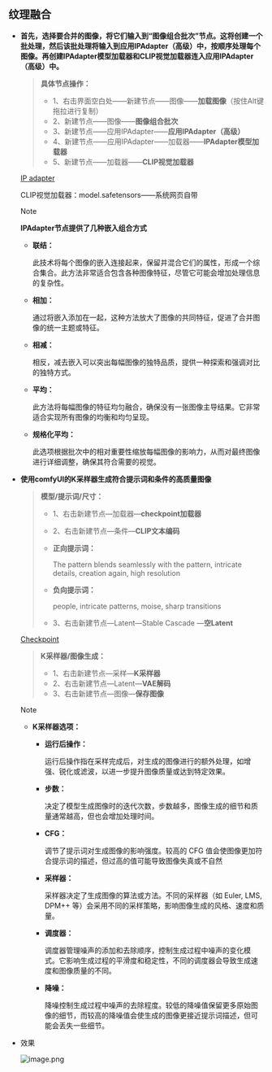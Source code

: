 ## 纹理融合

* **首先，选择要合并的图像，将它们输入到“图像组合批次”节点。这将创建一个批处理，然后该批处理将输入到应用IPAdapter（高级）中，按顺序处理每个图像。再创建IPAdapter模型加载器和CLIP视觉加载器连入应用IPAdapter（高级）中。**

  >**具体节点操作：**
  >
  >- 1、右击界面空白处——新建节点——图像——**加载图像**（按住Alt键拖拉进行复制）
  >- 2、新建节点——图像——**图像组合批次**
  >- 3、新建节点——应用IPAdapter——**应用IPAdapter（高级）**
  >- 4、新建节点——应用IPAdapter——加载器——**IPAdapter模型加载器**
  >- 5、新建节点——加载器——**CLIP视觉加载器**

  [IP adapter](https://huggingface.co/h94/IP-Adapter/blob/main/models/ip-adapter-plus-face_sd15.safetensors)

  CLIP视觉加载器：model.safetensors——系统网页自带

  > [!NOTE]
  >
  > **IPAdapter节点提供了几种嵌入组合方式**
  >
  > - **联结：**
  >
  >   此技术将每个图像的嵌入连接起来，保留并混合它们的属性，形成一个综合集合。此方法非常适合包含各种图像特征，尽管它可能会增加处理信息的复杂性。
  >
  > - **相加：**
  >
  >   通过将嵌入添加在一起，这种方法放大了图像的共同特征，促进了合并图像的统一主题或特征。
  >
  > - **相减：**
  >
  >   相反，减去嵌入可以突出每幅图像的独特品质，提供一种探索和强调对比的独特方式。
  >
  > - **平均：**
  >
  >   此方法将每幅图像的特征均匀融合，确保没有一张图像主导结果。它非常适合实现所有图像的均衡和均匀呈现。
  >
  > - **规格化平均：**
  >
  >   此选项根据批次中的相对重要性缩放每幅图像的影响力，从而对最终图像进行详细调整，确保其符合需要的视觉。

* **使用comfyUI的K采样器生成符合提示词和条件的高质量图像**

  >**模型/提示词/尺寸：**
  >
  >- 1、右击新建节点—加载器—**checkpoint加载器**
  >
  >- 2、右击新建节点—条件—**CLIP文本编码**
  >
  >  - **正向提示词：**
  >
  >    The pattern blends seamlessly with the pattern, intricate details, creation again, high resolution
  >
  >  - **负向提示词：**
  >
  >    people, intricate patterns, moise, sharp transitions
  >
  >- 3、右击新建节点—Latent—Stable Cascade —**空Latent**
  
  [Checkpoint](https://huggingface.co/GreenGrape/231209/blob/045ebfc504c47ba8ccc424f1869c65a223d1f5cc/majicmixRealistic_v7.safetensors)
  
  > **K采样器/图像生成：**
  >
  > - 1、右击新建节点—采样—**K采样器**
  > - 2、右击新建节点—Latent—**VAE解码**
  > - 3、右击新建节点—图像—**保存图像**
  
  > [!NOTE]
  >
  > - **K采样器选项：**
  >
  >   - **运行后操作：**
  >
  >     运行后操作指在采样完成后，对生成的图像进行的额外处理，如增强、锐化或滤波，以进一步提升图像质量或达到特定效果。
  >
  >   - **步数：**
  >
  >     决定了模型生成图像时的迭代次数，步数越多，图像生成的细节和质量通常越高，但也会增加处理时间。
  >
  >   - **CFG：**
  >
  >     调节了提示词对生成图像的影响强度。较高的 CFG 值会使图像更加符合提示词的描述，但过高的值可能导致图像失真或不自然
  >
  >   - **采样器：**
  >
  >     采样器决定了生成图像的算法或方法。不同的采样器（如 Euler, LMS, DPM++ 等）会采用不同的采样策略，影响图像生成的风格、速度和质量。
  >
  >   - **调度器：**
  >
  >     调度器管理噪声的添加和去除顺序，控制生成过程中噪声的变化模式。它影响生成过程的平滑度和稳定性，不同的调度器会导致生成速度和图像质量的不同。
  >
  >   - **降噪：**
  >
  >     降噪控制生成过程中噪声的去除程度。较低的降噪值保留更多原始图像的细节，而较高的降噪值会使生成的图像更接近提示词描述，但可能会丢失一些细节。
  
* 效果

  ![image.png](https://help-static-aliyun-doc.aliyuncs.com/assets/img/zh-CN/5166810371/p863879.png)
  
  